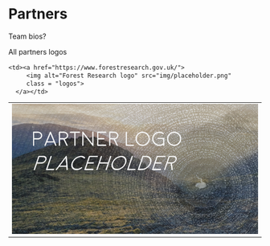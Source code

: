 # Partners

Team bios?

All partners logos

<table>
  <tr>
    <td> <a href="https://www.ljmu.ac.uk/">
         <img alt="LJMU logo" src="img/placeholder.png"
         class = "logos">
      </a> </td>

    <td><a href="https://www.forestresearch.gov.uk/">
         <img alt="Forest Research logo" src="img/placeholder.png"
         class = "logos">
      </a></td>
   </tr> 
</table>

                               
